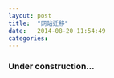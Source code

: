 ```yaml
---
layout: post
title:  "网站迁移"
date:   2014-08-20 11:54:49
categories:
---
```


### Under construction...